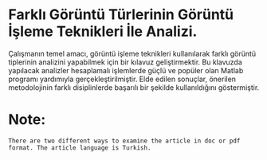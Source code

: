 # Farklı Görüntü Türlerinin Görüntü İşleme Teknikleri İle Analizi.

Çalışmanın temel amacı, görüntü işleme teknikleri kullanılarak farklı görüntü tiplerinin analizini yapabilmek için bir kılavuz geliştirmektir. Bu klavuzda yapılacak analizler hesaplamalı işlemlerde güçlü ve popüler olan Matlab programı yardımıyla gerçekleştirilmiştir. Elde edilen sonuçlar, önerilen metodolojinin farklı disiplinlerde başarılı bir şekilde kullanıldığını göstermiştir.

# Note:
    There are two different ways to examine the article in doc or pdf format. The article language is Turkish.
